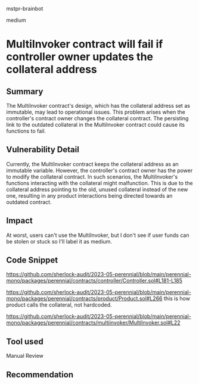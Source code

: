 mstpr-brainbot

medium

# MultiInvoker contract will fail if controller owner updates the collateral address

## Summary
The MultiInvoker contract's design, which has the collateral address set as immutable, may lead to operational issues. This problem arises when the controller's contract owner changes the collateral contract. The persisting link to the outdated collateral in the MultiInvoker contract could cause its functions to fail.
## Vulnerability Detail
Currently, the MultiInvoker contract keeps the collateral address as an immutable variable. However, the controller's contract owner has the power to modify the collateral contract. In such scenarios, the MultiInvoker's functions interacting with the collateral might malfunction. This is due to the collateral address pointing to the old, unused collateral instead of the new one, resulting in any product interactions being directed towards an outdated contract.
## Impact
At worst, users can't use the MultiInvoker, but I don't see if user funds can be stolen or stuck so I'll label it as medium.
## Code Snippet
https://github.com/sherlock-audit/2023-05-perennial/blob/main/perennial-mono/packages/perennial/contracts/controller/Controller.sol#L181-L185

https://github.com/sherlock-audit/2023-05-perennial/blob/main/perennial-mono/packages/perennial/contracts/product/Product.sol#L266
this is how product calls the collateral, not hardcoded.

https://github.com/sherlock-audit/2023-05-perennial/blob/main/perennial-mono/packages/perennial/contracts/multiinvoker/MultiInvoker.sol#L22
## Tool used

Manual Review

## Recommendation
